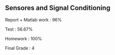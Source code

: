 ## Sensores and Signal Conditioning 

Report + Matlab work : 96%

Test : 56.67%

Homework : 100%

Final Grade : 4
